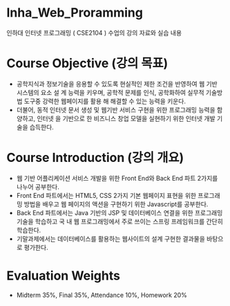 # Inha_Web_Proramming
인하대 인터넷 프로그래밍 ( CSE2104 ) 수업의 강의 자료와 실습 내용
# Course Objective (강의 목표)
- 공학지식과 정보기술을 응용할 수 있도록 현실적인 제한 조건을 반영하여 웹 기반 시스템의 요소 설
계 능력을 키우며, 공학적 문제를 인식, 공학화하여 실무적 기술방법 도구중 강력한 웹페이지를 활용
해 해결할 수 있는 능력을 키운다.
- 더불어, 동적 인터넷 문서 생성 및 웹기반 서비스 구현을 위한 프로그래밍 능력을 함양하고, 인터넷
을 기반으로 한 비즈니스 창업 모델을 실현하기 위한 인터넷 개발 기술을 습득한다.

# Course Introduction (강의 개요)
- 웹 기반 어플리케이션 서비스 개발을 위한 Front End와 Back End 파트 2가지를 나누어 공부한다.
- Front End 파트에서는 HTML5, CSS 2가지 기본 웹페이지 표현을 위한 프로그래밍 방법을 배우고 웹
페이지의 액션을 구현하기 위한 Javascript를 공부한다.
- Back End 파트에서는 Java 기반의 JSP 및 데이터베이스 연결을 위한 프로그래밍 기술을 학습하고 국
내 웹 프로그래밍에서 주로 쓰이는 스프링 프레임워크를 간단히 학습한다.
- 기말과제에서는 데이터베이스를 활용하는 웹사이트의 설계 구현한 결과물을 바탕으로 평가한다.

# Evaluation Weights
- Midterm 35%, Final 35%, Attendance 10%, Homework 20%
